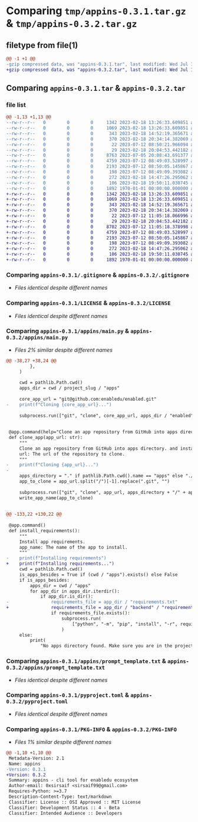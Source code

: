 # Comparing `tmp/appins-0.3.1.tar.gz` & `tmp/appins-0.3.2.tar.gz`

## filetype from file(1)

```diff
@@ -1 +1 @@
-gzip compressed data, was "appins-0.3.1.tar", last modified: Wed Jul 12 08:51:55 2023, max compression
+gzip compressed data, was "appins-0.3.2.tar", last modified: Wed Jul 12 11:06:41 2023, max compression
```

## Comparing `appins-0.3.1.tar` & `appins-0.3.2.tar`

### file list

```diff
@@ -1,13 +1,13 @@
--rw-r--r--   0        0        0     1342 2023-02-18 13:26:33.609851 appins-0.3.1/.gitignore
--rw-r--r--   0        0        0     1069 2023-02-18 13:26:33.609851 appins-0.3.1/LICENSE
--rw-r--r--   0        0        0      343 2023-02-18 14:52:19.365671 appins-0.3.1/Makefile
--rw-r--r--   0        0        0      370 2023-02-18 20:34:14.382069 appins-0.3.1/README.md
--rw-r--r--   0        0        0       22 2023-07-12 08:50:21.966094 appins-0.3.1/appins/__init__.py
--rw-r--r--   0        0        0       29 2023-02-18 20:04:53.442182 appins-0.3.1/appins/__main__.py
--rw-r--r--   0        0        0     8763 2023-07-05 20:08:43.691377 appins-0.3.1/appins/main.py
--rw-r--r--   0        0        0     4759 2023-07-12 08:49:03.528997 appins-0.3.1/appins/prompt_template.txt
--rw-r--r--   0        0        0     2193 2023-07-12 08:50:05.145867 appins-0.3.1/pyproject.toml
--rw-r--r--   0        0        0      198 2023-07-12 08:49:09.393082 appins-0.3.1/requirements.txt
--rw-r--r--   0        0        0      272 2023-02-18 14:47:26.295062 appins-0.3.1/setup.cfg
--rw-r--r--   0        0        0      106 2023-02-18 19:50:11.030745 appins-0.3.1/test_build.py
--rw-r--r--   0        0        0     1892 1970-01-01 00:00:00.000000 appins-0.3.1/PKG-INFO
+-rw-r--r--   0        0        0     1342 2023-02-18 13:26:33.609851 appins-0.3.2/.gitignore
+-rw-r--r--   0        0        0     1069 2023-02-18 13:26:33.609851 appins-0.3.2/LICENSE
+-rw-r--r--   0        0        0      343 2023-02-18 14:52:19.365671 appins-0.3.2/Makefile
+-rw-r--r--   0        0        0      370 2023-02-18 20:34:14.382069 appins-0.3.2/README.md
+-rw-r--r--   0        0        0       22 2023-07-12 11:05:18.066996 appins-0.3.2/appins/__init__.py
+-rw-r--r--   0        0        0       29 2023-02-18 20:04:53.442182 appins-0.3.2/appins/__main__.py
+-rw-r--r--   0        0        0     8702 2023-07-12 11:05:18.378998 appins-0.3.2/appins/main.py
+-rw-r--r--   0        0        0     4759 2023-07-12 08:49:03.528997 appins-0.3.2/appins/prompt_template.txt
+-rw-r--r--   0        0        0     2193 2023-07-12 08:50:05.145867 appins-0.3.2/pyproject.toml
+-rw-r--r--   0        0        0      198 2023-07-12 08:49:09.393082 appins-0.3.2/requirements.txt
+-rw-r--r--   0        0        0      272 2023-02-18 14:47:26.295062 appins-0.3.2/setup.cfg
+-rw-r--r--   0        0        0      106 2023-02-18 19:50:11.030745 appins-0.3.2/test_build.py
+-rw-r--r--   0        0        0     1892 1970-01-01 00:00:00.000000 appins-0.3.2/PKG-INFO
```

### Comparing `appins-0.3.1/.gitignore` & `appins-0.3.2/.gitignore`

 * *Files identical despite different names*

### Comparing `appins-0.3.1/LICENSE` & `appins-0.3.2/LICENSE`

 * *Files identical despite different names*

### Comparing `appins-0.3.1/appins/main.py` & `appins-0.3.2/appins/main.py`

 * *Files 2% similar despite different names*

```diff
@@ -38,27 +38,24 @@
         },
     )
 
     cwd = pathlib.Path.cwd()
     apps_dir = cwd / project_slug / "apps"
 
     core_app_url = "git@github.com:enabledu/enabled.git"
-    print(f"Cloning {core_app_url}...")
 
     subprocess.run(["git", "clone", core_app_url, apps_dir / "enabled"])
 
 
 @app.command(help="Clone an app repository from GitHub into apps directory.")
 def clone_app(app_url: str):
     """
     Clone an app repository from GitHub into apps directory. and install requirements.
     url: The url of the repository to clone.
     """
-    print(f"Cloning {app_url}...")
-
     apps_directory = "." if pathlib.Path.cwd().name == "apps" else "./apps"
     app_to_clone = app_url.split("/")[-1].replace(".git", "")
 
     subprocess.run(["git", "clone", app_url, apps_directory + "/" + app_to_clone])
     write_app_name(app_to_clone)
 
 
@@ -133,22 +130,22 @@
 
 @app.command()
 def install_requirements():
     """
     Install app requirements.
     app_name: The name of the app to install.
     """
-    print(f"Installing requirements")
+    print(f"Installing requirements...")
     cwd = pathlib.Path.cwd()
     is_apps_besides = True if (cwd / "apps").exists() else False
     if is_apps_besides:
         apps_dir = cwd / "apps"
         for app_dir in apps_dir.iterdir():
             if app_dir.is_dir():
-                requirements_file = app_dir / "requirements.txt"
+                requirements_file = app_dir / "backend" / "requirements.txt"
                 if requirements_file.exists():
                     subprocess.run(
                         ["python", "-m", "pip", "install", "-r", requirements_file]
                     )
     else:
         print(
             "No apps directory found. Make sure you are in the project root directory."
```

### Comparing `appins-0.3.1/appins/prompt_template.txt` & `appins-0.3.2/appins/prompt_template.txt`

 * *Files identical despite different names*

### Comparing `appins-0.3.1/pyproject.toml` & `appins-0.3.2/pyproject.toml`

 * *Files identical despite different names*

### Comparing `appins-0.3.1/PKG-INFO` & `appins-0.3.2/PKG-INFO`

 * *Files 1% similar despite different names*

```diff
@@ -1,10 +1,10 @@
 Metadata-Version: 2.1
 Name: appins
-Version: 0.3.1
+Version: 0.3.2
 Summary: appins - cli tool for enabledu ecosystem
 Author-email: 0xsirsaif <sirsaif99@gmail.com>
 Requires-Python: >=3.7
 Description-Content-Type: text/markdown
 Classifier: License :: OSI Approved :: MIT License
 Classifier: Development Status :: 4 - Beta
 Classifier: Intended Audience :: Developers
```

